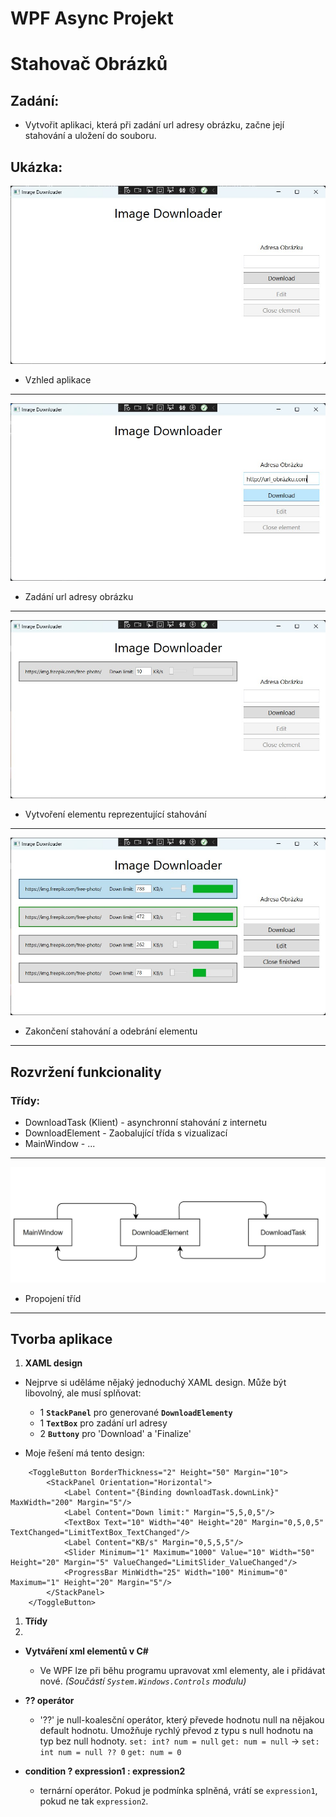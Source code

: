 # WPF Async Projekt

# Stahovač Obrázků

## Zadání:
- Vytvořit aplikaci, která při zadání url adresy obrázku, začne její stahování a uložení do souboru.

## Ukázka:
![Vzhled aplikace](imgs/ukazka_aplikace1.jpg)
- Vzhled aplikace
---
![Zadání url adresy obrázku](imgs/ukazka_aplikace2.jpg)
- Zadání url adresy obrázku
---
![Vytvoření elementu reprezentující stahování](imgs/ukazka_aplikace3.jpg)
- Vytvoření elementu reprezentující stahování
---
![Zakončení stahování a odebrání elementu](imgs/ukazka_aplikace4.jpg)
- Zakončení stahování a odebrání elementu
---

## Rozvržení funkcionality
### Třídy:
- DownloadTask (Klient) - asynchronní stahování z internetu
- DownloadElement - Zaobalující třída s vizualizací
- MainWindow - ...
---

![Propojení tříd](imgs/architektura_trid.jpg)
- Propojení tříd
---

## Tvorba aplikace
1. **XAML design**

- Nejprve si uděláme nějaký jednoduchý XAML design. Může být libovolný, ale musí splňovat:
  - 1 **`StackPanel`** pro generované **`DownloadElementy`**
  - 1 **`TextBox`** pro zadání url adresy
  - 2 **`Buttony`** pro 'Download' a 'Finalize'

- Moje řešení má tento design:

```
	<ToggleButton BorderThickness="2" Height="50" Margin="10">
		<StackPanel Orientation="Horizontal">
			<Label Content="{Binding downloadTask.downLink}" MaxWidth="200" Margin="5"/>
			<Label Content="Down limit:" Margin="5,5,0,5"/>
			<TextBox Text="10" Width="40" Height="20" Margin="0,5,0,5" TextChanged="LimitTextBox_TextChanged"/>
			<Label Content="KB/s" Margin="0,5,5,5"/>
			<Slider Minimum="1" Maximum="1000" Value="10" Width="50" Height="20" Margin="5" ValueChanged="LimitSlider_ValueChanged"/>
			<ProgressBar MinWidth="25" Width="100" Minimum="0" Maximum="1" Height="20" Margin="5"/>
		</StackPanel>
	</ToggleButton>
```


1. **Třídy**
2. 

- **Vytváření xml elementů v C#**
	- Ve WPF lze při běhu programu upravovat xml elementy, ale i přidávat nové. *(Součástí `System.Windows.Controls` modulu)* 

- **?? operátor**
	- '??' je null-koalesční operátor, který převede hodnotu null na nějakou default hodnotu. Umožňuje rychlý převod z typu s null hodnotu na typ bez null hodnoty. `set: int? num = null` `get: num = null` -> `set: int num = null ?? 0` `get: num = 0`

- **condition ? expression1 : expression2**
	- ternární operátor. Pokud je podmínka splněná, vrátí se `expression1`, pokud ne tak `expression2`.